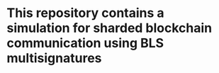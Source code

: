 # This repository contains a simulation for sharded blockchain communication using BLS multisignatures


